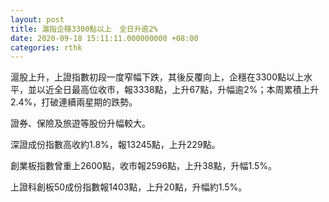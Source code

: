 ```yaml
---
layout: post
title: 滬指企穩3300點以上　全日升逾2%
date: 2020-09-18 15:11:11.000000000 +08:00
categories: rthk
---
```


滬股上升，上證指數初段一度窄幅下跌，其後反覆向上，企穩在3300點以上水平，並以近全日最高位收市，報3338點，上升67點，升幅逾2%；本周累積上升2.4%，打破連續兩星期的跌勢。

證券、保險及旅遊等股份升幅較大。

深證成份指數高收約1.8%，報13245點，上升229點。

創業板指數曾重上2600點，收市報2596點，上升38點，升幅1.5%。

上證科創板50成份指數報1403點，上升20點，升幅約1.5%。
